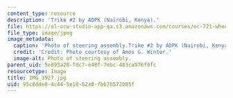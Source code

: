 ```yaml
---
content_type: resource
description: 'Trike #2 by ADPK (Nairobi, Kenya).'
file: https://ol-ocw-studio-app-qa.s3.amazonaws.com/courses/ec-721-wheelchair-design-in-developing-countries-spring-2009/95c8dde04c445e1002a0fbb7b572085f_IMG_3927.jpg
file_type: image/jpeg
image_metadata:
  caption: 'Photo of steering assembly.Trike #2 by ADPK (Nairobi, Kenya).'
  credit: 'Credit: Photo courtesy of Amos G. Winter.'
  image-alt: Photo of steering assembly.
parent_uid: 5e893a20-fdc7-e48f-7ebc-483ca976f0fc
resourcetype: Image
title: IMG_3927.jpg
uid: 95c8dde0-4c44-5e10-02a0-fbb7b572085f
---
```

